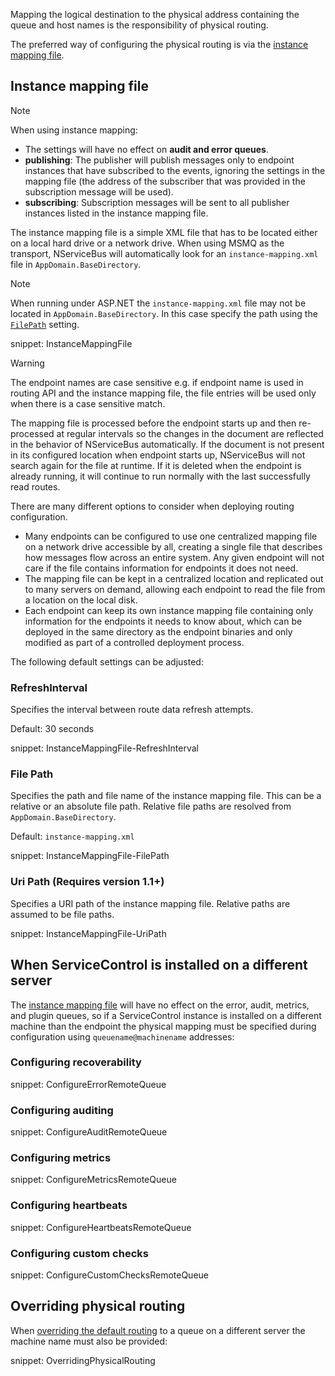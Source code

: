 Mapping the logical destination to the physical address containing the queue and host names is the responsibility of physical routing.

The preferred way of configuring the physical routing is via the [instance mapping file](#instance-mapping-file).

## Instance mapping file

> [!NOTE]
> When using instance mapping:
>
> * The settings will have no effect on **audit and error queues**.
> * **publishing**: The publisher will publish messages only to endpoint instances that have subscribed to the events, ignoring the settings in the mapping file (the address of the subscriber that was provided in the subscription message will be used).
> * **subscribing**: Subscription messages will be sent to all publisher instances listed in the instance mapping file.

The instance mapping file is a simple XML file that has to be located either on a local hard drive or a network drive. When using MSMQ as the transport, NServiceBus will automatically look for an `instance-mapping.xml` file in `AppDomain.BaseDirectory`.

> [!NOTE]
> When running under ASP.NET the `instance-mapping.xml` file may not be located in `AppDomain.BaseDirectory`. In this case specify the path using the [`FilePath`](#instance-mapping-file-file-path) setting.

snippet: InstanceMappingFile

> [!WARNING]
> The endpoint names are case sensitive e.g. if endpoint name is used in routing API and the instance mapping file, the file entries will be used only when there is a case sensitive match.

The mapping file is processed before the endpoint starts up and then re-processed at regular intervals so the changes in the document are reflected in the behavior of NServiceBus automatically. If the document is not present in its configured location when endpoint starts up, NServiceBus will not search again for the file at runtime. If it is deleted when the endpoint is already running, it will continue to run normally with the last successfully read routes.

There are many different options to consider when deploying routing configuration.

* Many endpoints can be configured to use one centralized mapping file on a network drive accessible by all, creating a single file that describes how messages flow across an entire system. Any given endpoint will not care if the file contains information for endpoints it does not need.
* The mapping file can be kept in a centralized location and replicated out to many servers on demand, allowing each endpoint to read the file from a location on the local disk.
* Each endpoint can keep its own instance mapping file containing only information for the endpoints it needs to know about, which can be deployed in the same directory as the endpoint binaries and only modified as part of a controlled deployment process.

The following default settings can be adjusted:

### RefreshInterval

Specifies the interval between route data refresh attempts.

Default: 30 seconds

snippet: InstanceMappingFile-RefreshInterval

### File Path

Specifies the path and file name of the instance mapping file. This can be a relative or an absolute file path. Relative file paths are resolved from `AppDomain.BaseDirectory`.

Default: `instance-mapping.xml`

snippet: InstanceMappingFile-FilePath

### Uri Path (Requires version 1.1+)

Specifies a URI path of the instance mapping file. Relative paths are assumed to be file paths.


snippet: InstanceMappingFile-UriPath

## When ServiceControl is installed on a different server

The [instance mapping file](#instance-mapping-file) will have no effect on the error, audit, metrics, and plugin queues, so if a ServiceControl instance is installed on a different machine than the endpoint the physical mapping must be specified during configuration using `queuename@machinename` addresses:

### Configuring recoverability

snippet: ConfigureErrorRemoteQueue

### Configuring auditing

snippet: ConfigureAuditRemoteQueue

### Configuring metrics

snippet: ConfigureMetricsRemoteQueue

### Configuring heartbeats

snippet: ConfigureHeartbeatsRemoteQueue

### Configuring custom checks

snippet: ConfigureCustomChecksRemoteQueue

## Overriding physical routing

When [overriding the default routing](/nservicebus/messaging/send-a-message.md#overriding-the-default-routing) to a queue on a different server the machine name must also be provided:

snippet: OverridingPhysicalRouting
